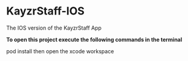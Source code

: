 # KayzrStaff-IOS
The IOS version of the KayzrStaff App 


  **To open this project execute the following commands in the terminal**

  pod install
  then open the xcode workspace
